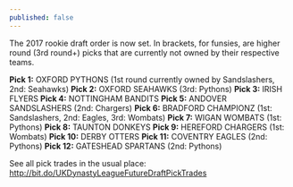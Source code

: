 ```yaml
---
published: false
---
```

The 2017 rookie draft order is now set. In brackets, for funsies, are higher round (3rd round+) picks that are currently not owned by their respective teams. 

**Pick 1:** OXFORD PYTHONS (1st round currently owned by Sandslashers, 2nd: Seahawks)
**Pick 2:** OXFORD SEAHAWKS (3rd: Pythons)
**Pick 3:** IRISH FLYERS 
**Pick 4:** NOTTINGHAM BANDITS 
**Pick 5:** ANDOVER SANDSLASHERS (2nd: Chargers)
**Pick 6:** BRADFORD CHAMPIONZ (1st: Sandslashers, 2nd: Eagles, 3rd: Wombats)
**Pick 7:** WIGAN WOMBATS (1st: Pythons)
**Pick 8:** TAUNTON DONKEYS
**Pick 9:** HEREFORD CHARGERS (1st: Wombats)
**Pick 10:** DERBY OTTERS 
**Pick 11:** COVENTRY EAGLES (2nd: Pythons)
**Pick 12:** GATESHEAD SPARTANS (2nd: Pythons)

See all pick trades in the usual place: http://bit.do/UKDynastyLeagueFutureDraftPickTrades